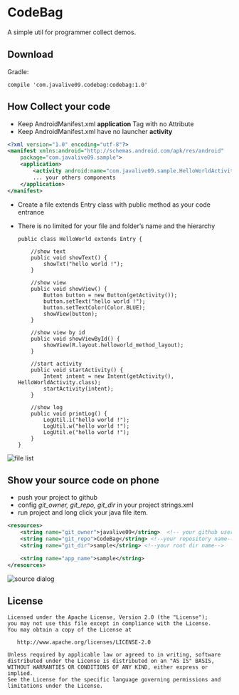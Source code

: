 CodeBag
======

A simple util for programmer collect demos.

Download
--------

Gradle:
```
compile 'com.javalive09.codebag:codebag:1.0'
```

How Collect your code
---------------------

 - Keep AndroidManifest.xml **application** Tag with no Attribute
 - Keep AndroidManifest.xml have no launcher **activity**

```xml
<?xml version="1.0" encoding="utf-8"?>
<manifest xmlns:android="http://schemas.android.com/apk/res/android"
    package="com.javalive09.sample">
    <application>
        <activity android:name="com.javalive09.sample.HelloWorldActivity"/>
        ... your others components
    </application>
</manifest>
```
  - Create a file extends Entry class with public method as your code entrance
  - There is no limited for your file and folder’s name and the hierarchy

        public class HelloWorld extends Entry {
            
            //show text
            public void showText() {
                showTxt("hello world !");
            }
            
            //show view
            public void showView() {
                Button button = new Button(getActivity());
                button.setText("hello world !");
                button.setTextColor(Color.BLUE);
                showView(button);
            }
            
            //show view by id
            public void showViewById() {
                showView(R.layout.helloworld_method_layout);
            }
            
            //start activity
            public void startActivity() {
                Intent intent = new Intent(getActivity(),                 HelloWorldActivity.class);
                startActivity(intent);
            }
            
            //show log
            public void printLog() {
                LogUtil.i("hello world !");
                LogUtil.w("hello world !");
                LogUtil.e("hello world !");
            }
        }

![file list][1]

Show your source code on phone
---------------------------------------
  - push your project to github
  - config *git_owner, git_repo, git_dir* in your project strings.xml
  - run project and long click your java file item.
```xml
<resources>
    <string name="git_owner">javalive09</string>  <!-- your github user name -->
    <string name="git_repo">CodeBag</string> <!--your repository name-->
    <string name="git_dir">sample</string> <!--your root dir name-->

    <string name="app_name">sample</string>
</resources>
```

![source dialog][3]

License
-------

    Licensed under the Apache License, Version 2.0 (the "License");
    you may not use this file except in compliance with the License.
    You may obtain a copy of the License at

       http://www.apache.org/licenses/LICENSE-2.0

    Unless required by applicable law or agreed to in writing, software
    distributed under the License is distributed on an "AS IS" BASIS,
    WITHOUT WARRANTIES OR CONDITIONS OF ANY KIND, either express or implied.
    See the License for the specific language governing permissions and
    limitations under the License.
    


  [1]: http://7xoxmg.com1.z0.glb.clouddn.com/collect_code.jpg
  [2]: http://7xoxmg.com1.z0.glb.clouddn.com/collect_menu.jpg
  [3]: http://7xoxmg.com1.z0.glb.clouddn.com/collect_source_code.jpg
